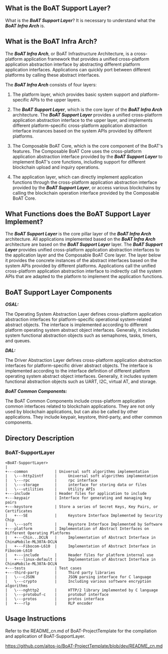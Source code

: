 ## What is the BoAT Support Layer?
What is the ***BoAT Support Layer***? It is necessary to understand what the ***BoAT Infra Arch*** is.

## What is the BoAT Infra Arch?
The ***BoAT Infra Arch***, or BoAT Infrastructure Architecture, is a cross-platform application framework that provides a unified cross-platform application abstraction interface by abstracting different platform application interfaces. Applications can quickly port between different platforms by calling these abstract interfaces.

The ***BoAT Infra Arch*** consists of four layers:

1. The platform layer, which provides basic system support and platform-specific APIs to the upper layers.

2. The ***BoAT Support Layer***, which is the core layer of the ***BoAT Infra Arch*** architecture. The ***BoAT Support Layer*** provides a unified cross-platform application abstraction interface to the upper layer, and implements different platform-specific cross-platform application abstraction interface instances based on the system APIs provided by different platforms.

3. The Composable BoAT Core, which is the core component of the BoAT's features. The Composable BoAT Core uses the cross-platform application abstraction interface provided by the ***BoAT Support Layer*** to implement BoAT's core functions, including support for different blockchain upload and inquiry operations.

4. The application layer, which can directly implement application functions through the cross-platform application abstraction interface provided by the ***BoAT Support Layer***, or access various blockchains by calling the blockchain operation interface provided by the Composable BoAT Core.

## What Functions does the BoAT Support Layer Implement?
The ***BoAT Support Layer*** is the core pillar layer of the ***BoAT Infra Arch*** architecture. All applications implemented based on the ***BoAT Infra Arch*** architecture are based on the ***BoAT Support Layer*** layer. The ***BoAT Support Layer*** provides unified cross-platform application abstraction interfaces to the application layer and the Composable BoAT Core layer. The layer below it provides the concrete instances of the abstract interfaces based on the system APIs provided by different platforms. Applications call the unified cross-platform application abstraction interface to indirectly call the system APIs that are adapted to the platform to implement the application functions.

## BoAT Support Layer Components
***OSAL:***

The Operating System Abstraction Layer defines cross-platform application abstraction interfaces for platform-specific operational system-related abstract objects. The interface is implemented according to different platform operating system abstract object interfaces. Generally, it includes system functional abstraction objects such as semaphores, tasks, timers, and queues.

***DAL:***

The Driver Abstraction Layer defines cross-platform application abstraction interfaces for platform-specific driver abstract objects. The interface is implemented according to the interface definition of different platform operating system abstract object interfaces. Generally, it includes system functional abstraction objects such as UART, I2C, virtual AT, and storage.

***BoAT Common Components:***

The BoAT Common Components include cross-platform application common interfaces related to blockchain applications. They are not only used by blockchain applications, but can also be called by other applications. They include keypair, keystore, third-party, and other common components.

## Directory Description
### BoAT-SupportLayer
```
<BoAT-SupportLayer>
|
+---common            | Universal soft algorithms implementation
|   \---http2intf     |     Universal soft algorithms implementation
|   \---rpc           |     rpc interface
|   \---storage       |     interface for storing data or files
|   \---utilities     |     Utility APIs
+---include           | Header files for application to include
+---keypair           | Interface for generating and managing key pairs
+---keystore          | Store a series of Secret Keys, Key Pairs, or Certificates
|   +---SE            |     Keystore Interface Implemented by Security Chip
|   \---soft          |     Keystore Interface Implemented by Software
+---platform          | Implementation of Abstract Interfaces on Different Operating Platforms
|   +---Chin...DCLN   |     Implementation of Abstract Interface in ChinaMobile-ML307A-DCLN
|   +---Fibocom-L610  |     Implementation of Abstract Interface in Fibocom-L610
|   +---include       |     Header files for platform internal use
|   +---linux-default |     Implementation of Abstract Interface in ChinaMobile-ML307A-DCLN
+---tests             | Test cases
+---third-party       |     Third party libraries
|   \---cJSON         |     JSON parsing interface for C language 
|   \---crypto        |     Including various software encryption algorithms
|   \---nghttp2       |     HTTP/2 library implemented by C language
|   \---protobuf-c    |     protobuf interface
|   \---protos        |     protos interface
|   +---rlp           |     RLP encoder
```
## Usage Instructions
Refer to the README_cn.md of BoAT-ProjectTemplate for the compilation and application of BoAT-SupportLayer.

https://github.com/aitos-io/BoAT-ProjectTemplate/blob/dev/README_cn.md
